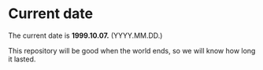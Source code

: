 # Current date

The current date is **1999.10.07.** (YYYY.MM.DD.)

This repository will be good when the world ends, so we will know how long it lasted.